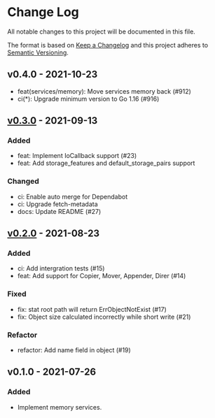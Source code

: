 # Change Log

All notable changes to this project will be documented in this file.

The format is based on [Keep a Changelog](https://keepachangelog.com/)
and this project adheres to [Semantic Versioning](https://semver.org/).

## v0.4.0 - 2021-10-23

- feat(services/memory): Move services memory back (#912)
- ci(*): Upgrade minimum version to Go 1.16 (#916)

## [v0.3.0] - 2021-09-13

### Added

- feat: Implement IoCallback support (#23)
- feat: Add storage_features and default_storage_pairs support

### Changed

- ci: Enable auto merge for Dependabot
- ci: Upgrade fetch-metadata
- docs: Update README (#27)

## [v0.2.0] - 2021-08-23

### Added

- ci: Add intergration tests (#15)
- feat: Add support for Copier, Mover, Appender, Direr (#14)

### Fixed

- fix: stat root path will return ErrObjectNotExist (#17)
- fix: Object size calculated incorrectly while short write (#21)

### Refactor

- refactor: Add name field in object (#19)

## v0.1.0 - 2021-07-26

### Added

- Implement memory services.

[v0.3.0]: https://github.com/rgglez/go-service-memory/compare/v0.2.0...v0.3.0
[v0.2.0]: https://github.com/rgglez/go-service-memory/compare/v0.1.0...v0.2.0 
